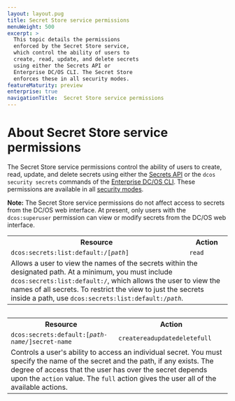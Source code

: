 ```yaml
---
layout: layout.pug
title: Secret Store service permissions
menuWeight: 500
excerpt: >
  This topic details the permissions
  enforced by the Secret Store service,
  which control the ability of users to
  create, read, update, and delete secrets
  using either the Secrets API or
  Enterprise DC/OS CLI. The Secret Store
  enforces these in all security modes.
featureMaturity: preview
enterprise: true
navigationTitle:  Secret Store service permissions
---
```





# About Secret Store service permissions

The Secret Store service permissions control the ability of users to create, read, update, and delete secrets using either the [Secrets API](/docs/1.8/administration/secrets/secrets-api/) or the `dcos security secrets` commands of the [Enterprise DC/OS CLI](/docs/1.8/usage/cli/enterprise-cli/). These permissions are available in all [security modes](/docs/1.8/administration/installing/custom/configuration-parameters/#security).

**Note:** The Secret Store service permissions do not affect access to secrets from the DC/OS web interface. At present, only users with the `dcos:superuser` permission can view or modify secrets from the DC/OS web interface.


<table class="table" STYLE="margin-bottom: 30px;">
  <tr>
    <th>
      Resource
    </th>
    <th>
      Action
    </th>
  </tr>
  <tr>
    <td>
      <code>dcos:secrets:list:default:/[<i>path</i>]</code>
    </td>
    <td>
      <code>read</code>
    </td>
  </tr>
  <tr>
    <td colspan="2">Allows a user to view the names of the secrets within the designated path. At a minimum, you must include <code>dcos:secrets:list:default:/</code>, which allows the user to view the names of all secrets. To restrict the view to just the secrets inside a path, use <code>dcos:secrets:list:default:/<i>path</i></code>. </td>  
  </tr>
</table>


<table class="table" STYLE="margin-bottom: 30px;">
  <tr>
    <th>
      Resource
    </th>
    <th>
      Action
    </th>
  </tr>
  <tr>
    <td>
      <code>dcos:secrets:default:[<i>path-name</i>/]secret-name</code>
    </td>
    <td>
      <code>create</code><code>read</code><code>update</code><code>delete</code><code>full</code>
    </td>
  </tr>
  <tr>
    <td colspan="2">Controls a user's ability to access an individual secret. You must specify the name of the secret and the path, if any exists. The degree of access that the user has over the secret depends upon the <code>action</code> value. The <code>full</code> action gives the user all of the available actions.</td>
  </tr>
</table>
